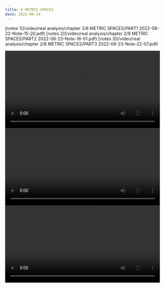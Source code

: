 ```yaml
---
title: 8 METRIC SPACES
date: 2022-08-24
---
```


[notes 1](/video/real analysis/chapter 2/8 METRIC SPACES/PART1 2022-08-22-Note-15-20.pdf)
[notes 2](/video/real analysis/chapter 2/8 METRIC SPACES/PART2 2022-08-23-Note-16-01.pdf)
[notes 3](/video/real analysis/chapter 2/8 METRIC SPACES/PART3 2022-08-23-Note-22-07.pdf)



 <video width ="100%" controls>
  <source src="/video/real analysis/chapter 2/8 METRIC SPACES/part1_final.mp4" type="video/mp4">
Your browser does not support the video tag.
</video> 
 <video width ="100%" controls>
  <source src="/video/real analysis/chapter 2/8 METRIC SPACES/part2_final.mp4" type="video/mp4">
Your browser does not support the video tag.
</video> 
 <video width ="100%" controls>
  <source src="/video/real analysis/chapter 2/8 METRIC SPACES/part3_final.mp4" type="video/mp4">
Your browser does not support the video tag.
</video> 
